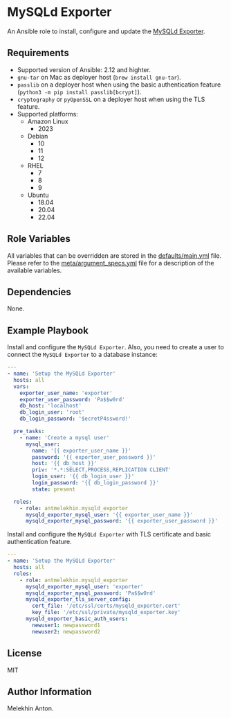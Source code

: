 MySQLd Exporter
===============

An Ansible role to install, configure and update the [MySQLd Exporter](https://github.com/prometheus/mysqld_exporter).

Requirements
------------

- Supported version of Ansible: 2.12 and highter.
- `gnu-tar` on Mac as deployer host (`brew install gnu-tar`).
- `passlib` on a deployer host when using the basic authentication feature (`python3 -m pip install passlib[bcrypt]`).
- `cryptography` or `pyOpenSSL` on a deployer host when using the TLS feature.
- Supported platforms:
  - Amazon Linux
    - 2023
  - Debian
    - 10
    - 11
    - 12
  - RHEL
    - 7
    - 8
    - 9
  - Ubuntu
    - 18.04
    - 20.04
    - 22.04

Role Variables
--------------

All variables that can be overridden are stored in the [defaults/main.yml](defaults/main.yml) file.
Please refer to the [meta/argument_specs.yml](meta/argument_specs.yml) file for a description of the available variables.

Dependencies
------------

None.

Example Playbook
----------------

Install and configure the `MySQLd Exporter`. Also, you need to create a user to connect the `MySQLd Exporter` to a database instance:

```yaml
---
- name: 'Setup the MySQLd Exporter'
  hosts: all
  vars:
    exporter_user_name: 'exporter'
    exporter_user_password: 'Pa$$w0rd'
    db_host: 'localhost'
    db_login_user: 'root'
    db_login_password: '$ecretP4ssword!'

  pre_tasks:
    - name: 'Create a mysql user'
      mysql_user:
        name: '{{ exporter_user_name }}'
        password: '{{ exporter_user_password }}'
        host: '{{ db_host }}'
        priv: '*.*:SELECT,PROCESS,REPLICATION CLIENT'
        login_user: '{{ db_login_user }}'
        login_password: '{{ db_login_password }}'
        state: present

  roles:
    - role: antmelekhin.mysqld_exporter
      mysqld_exporter_mysql_user: '{{ exporter_user_name }}'
      mysqld_exporter_mysql_password: '{{ exporter_user_password }}'
```

Install and configure the `MySQLd Exporter` with TLS certificate and basic authentication feature.

```yaml
---
- name: 'Setup the MySQLd Exporter'
  hosts: all
  roles:
    - role: antmelekhin.mysqld_exporter
      mysqld_exporter_mysql_user: 'exporter'
      mysqld_exporter_mysql_password: 'Pa$$w0rd'
      mysqld_exporter_tls_server_config:
        cert_file: '/etc/ssl/certs/mysqld_exporter.cert'
        key_file: '/etc/ssl/private/mysqld_exporter.key'
      mysqld_exporter_basic_auth_users:
        newuser1: newpassword1
        newuser2: newpassword2
```

License
-------

MIT

Author Information
------------------

Melekhin Anton.
